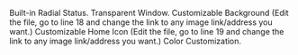 Built-in Radial Status.
Transparent Window.
Customizable Background (Edit the file, go to line 18 and change the link to any image link/address you want.)
Customizable Home Icon (Edit the file, go to line 19 and change the link to any image link/address you want.)
Color Customization.

